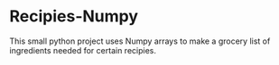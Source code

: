 # Recipies-Numpy

This small python project uses Numpy arrays to make a grocery list of ingredients needed for certain recipies.
